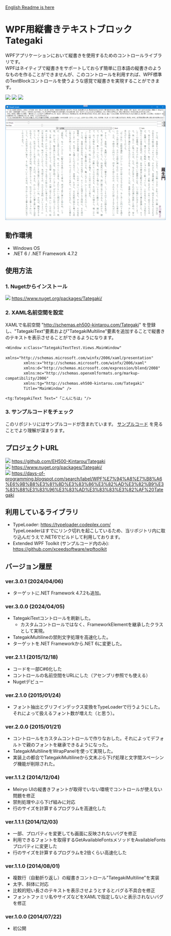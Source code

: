 [English Readme is here](README-en.md)

# WPF用縦書きテキストブロック Tategaki

WPFアプリケーションにおいて縦書きを使用するためのコントロールライブラリです。  
WPFはネイティブで縦書きをサポートしておらず簡単に日本語の縦書きのようなものを作ることができませんが、このコントロールを利用すれば、WPF標準のTextBlockコントロールを使うような感覚で縦書きを実現することができます。

![](https://img.shields.io/badge/Nuget-3.0.1-blue?logo=nuget&style=plastic)
![](https://img.shields.io/badge/.NET_Framework-4.7.2-orange?logo=.net&style=plastic)
![](https://img.shields.io/badge/.NET-6-orange?logo=.net&style=plastic)

![Screenshot of Tategaki](https://raw.githubusercontent.com/EH500-Kintarou/Tategaki/master/Images/SampleScreenshot.png)

## 動作環境

- Windows OS
- .NET 6 / .NET Framework 4.7.2

## 使用方法
### 1. Nugetからインストール
![](https://img.shields.io/badge/Nuget-3.0.1-blue?logo=nuget&style=plastic) https://www.nuget.org/packages/Tategaki/

### 2. XAML名前空間を設定
XAMLで名前空間 "http://schemas.eh500-kintarou.com/Tategaki" を登録し、"TategakiText"要素および"TategakiMultiline"要素を追加することで縦書きのテキストを表示させることができるようになります。
```xaml
<Window x:Class="TategakiTextTest.Views.MainWindow"
        xmlns="http://schemas.microsoft.com/winfx/2006/xaml/presentation"
        xmlns:x="http://schemas.microsoft.com/winfx/2006/xaml"
        xmlns:d="http://schemas.microsoft.com/expression/blend/2008"
        xmlns:mc="http://schemas.openxmlformats.org/markup-compatibility/2006"
        xmlns:tg="http://schemas.eh500-kintarou.com/Tategaki"
        Title="MainWindow" />
```
```xaml
<tg:TategakiText Text="「こんにちは」"/>
```

### 3. サンプルコードをチェック
このリポジトリにはサンプルコードが含まれています。 [サンプルコード](https://github.com/EH500-Kintarou/Tategaki/tree/master/TategakiSample) を見ることでより理解が深まります。

## プロジェクトURL
![](https://img.shields.io/badge/Github-3.0.1-green?logo=github&style=plastic) https://github.com/EH500-Kintarou/Tategaki  
![](https://img.shields.io/badge/Nuget-3.0.1-blue?logo=nuget&style=plastic) https://www.nuget.org/packages/Tategaki/  
![](https://img.shields.io/badge/Blogger-3.0.1-orange?logo=blogger&style=plastic) https://days-of-programming.blogspot.com/search/label/WPF%E7%94%A8%E7%B8%A6%E6%9B%B8%E3%81%8D%E3%83%86%E3%82%AD%E3%82%B9%E3%83%88%E3%83%96%E3%83%AD%E3%83%83%E3%82%AF%20Tategaki

## 利用しているライブラリ
- TypeLoader: https://typeloader.codeplex.com/  
TypeLoeaderはすでにリンク切れを起こしているため、当リポジトリ内に取り込んだうえで.NET6でビルドして利用しております。
- Extended WPF Toolkit (サンプルコード内のみ): https://github.com/xceedsoftware/wpftoolkit

## バージョン履歴
### ver.3.0.1 (2024/04/06)
- ターゲットに.NET Framework 4.7.2も追加。

### ver.3.0.0 (2024/04/05)
- TategakiTextコントロールを刷新した。
  - カスタムコントロールではなく、FrameworkElementを継承したクラスとして実現。
- TategakiMultilineの禁則文字処理を高速化した。
- ターゲットを.NET Frameworkから.NET 6に変更した。

### ver.2.1.1 (2015/12/18)
- コードを一部C#6化した
- コントロールの名前空間をURLにした（アセンブリ参照でも使える）
- Nugetデビュー

### ver.2.1.0 (2015/01/24)
- フォント抽出とグリフインデックス変換をTypeLoaderで行うようにした。それによって扱えるフォント数が増えた（と思う）。

### ver.2.0.0 (2015/01/21)
- コントロールをカスタムコントロールで作りなおした。それによってデフォルトで親のフォントを継承できるようになった。
- TategakiMultilineをWrapPanelを使って実現した。
- 実装上の都合でTategakiMultilineから文末ぶら下げ処理と文字間スペーシング機能が削除された。

### ver.1.1.2 (2014/12/04)
- Meiryo UIの縦書きフォントが取得でいない環境でコントロールが使えない問題を修正
- 禁則処理やぶら下げ組みに対応
- 行のサイズを計算するプログラムを高速化した

### ver.1.1.1 (2014/12/03)
- 一部、プロパティを変更しても画面に反映されないバグを修正
- 利用できるフォントを取得するGetAvailableFontsメソッドをAvailableFontsプロパティに変更した
- 行のサイズを計算するプログラムを2倍くらい高速化した

### ver.1.1.0 (2014/08/01)
- 複数行（自動折り返し）の縦書きコントロール"TategakiMultiline"を実装
- 太字、斜体に対応
- 比較的短い長さのテキストを表示させようとするとバグる不具合を修正
- フォントファミリ名やサイズなどをXAMLで指定しないと表示されないバグを修正

### ver.1.0.0 (2014/07/22)
- 初公開
